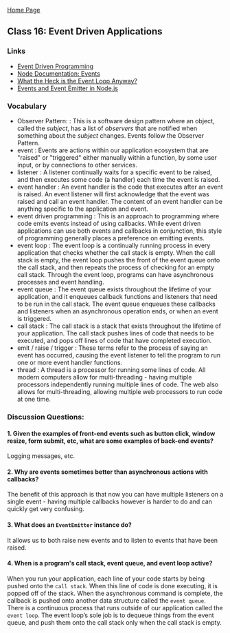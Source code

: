 [Home Page](https://sueduclos.github.io/reading-notes/)

## Class 16: Event Driven Applications

### Links

- [Event Driven Programming](https://alligator.io/nodejs/event-driven-programming/)
- [Node Documentation: Events](https://nodejs.org/api/events.html)
- [What the Heck is the Event Loop Anyway?](https://www.youtube.com/watch?v=8aGhZQkoFbQ)
- [Events and Event Emitter in Node.js](https://www.youtube.com/watch?v=l20MBBFZAmA)
                                              

### Vocabulary
- Observer Pattern:        :  This is a software design pattern where an object, called the _subject_, has a list of _observers_ that are notified when something about the _subject_ changes. Events follow the Observer Pattern. 
- event                    :  Events are actions within our application ecosystem that are "raised" or "triggered" either manually within a function, by some user input, or by connections to other services. 
- listener                 :  A listener continually waits for a specific event to be raised, and then executes some code (a handler) each time the event is raised.
- event handler            :  An event handler is the code that executes after an event is raised. An event listener will first acknowledge that the event was raised and call an event handler. The content of an event handler can be anything specific to the application and event. 
- event driven programming :  This is an approach to programming where code emits events instead of using callbacks. While event driven applications can use both events and callbacks in conjunction, this style of programming generally places a preference on emitting events. 
- event loop               :  The event loop is a continually running process in every application that checks whether the call stack is empty. When the call stack is empty, the event loop pushes the front of the event queue onto the call stack, and then repeats the process of checking for an empty call stack. Through the event loop, programs can have asynchronous processes and event handling. 
- event queue              :  The event queue exists throughout the lifetime of your application, and it enqueues callback functions and listeners that need to be run in the call stack. The event queue enqueues these callbacks and listeners when an asynchronous operation ends, or when an event is triggered. 
- call stack               :  The call stack is a stack that exists throughout the lifetime of your application. The call stack pushes lines of code that needs to be executed, and pops off lines of code that have completed execution. 
- emit / raise / trigger   :  These terms refer to the process of saying an event has occurred, causing the event listener to tell the program to run one or more event handler functions. 
- thread                   :  A thread is a processor for running some lines of code. All modern computers allow for multi-threading - having multiple processors independently running multiple lines of code. The web also allows for multi-threading, allowing multiple web processors to run code at one time. 


### Discussion Questions:

#### 1. Given the examples of front-end events such as button click, window resize, form submit, etc, what are some examples of back-end events? 
Logging messages, etc.

#### 2. Why are events sometimes better than asynchronous actions with callbacks? 
The benefit of this approach is that now you can have multiple listeners on a single event - having multiple callbacks however is harder to do and can quickly get very confusing.

#### 3. What does an `EventEmitter` instance do? 
It allows us to both raise new events and to listen to events that have been raised. 

#### 4. When is a program's call stack, event queue, and event loop active? 
When you run your application, each line of your code starts by being pushed onto the `call stack`. When this line of code is done executing, it is popped off of the stack. When the asynchronous command is complete, the callback is pushed onto another data structure called the `event queue`. There is a continuous process that runs outside of our application called the `event loop`. The event loop’s sole job is to dequeue things from the event queue, and push them onto the call stack only when the call stack is empty. 

